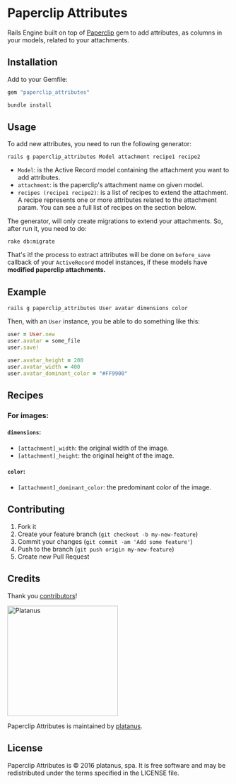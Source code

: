 # Paperclip Attributes

Rails Engine built on top of [Paperclip](https://github.com/thoughtbot/paperclip) gem to add attributes, as columns in your models, related to your attachments.

## Installation

Add to your Gemfile:

```ruby
gem "paperclip_attributes"
```

```bash
bundle install
```

## Usage

To add new attributes, you need to run the following generator:

```
rails g paperclip_attributes Model attachment recipe1 recipe2
```

* `Model`: is the Active Record model containing the attachment you want to add attributes.
* `attachment`: is the paperclip's attachment name on given model.
* `recipes (recipe1 recipe2)`: is a list of recipes to extend the attachment. A recipe represents one or more attributes related to the attachment param. You can see a full list of recipes on the section below.

The generator, will only create migrations to extend your attachments. So, after run it, you need to do:

```
rake db:migrate
```

That's it! the process to extract attributes will be done on `before_save` callback of your `ActiveRecord` model instances, if these models have **modified paperclip attachments.**

## Example

```
rails g paperclip_attributes User avatar dimensions color
```

Then, with an `User` instance, you be able to do something like this:

```ruby
user = User.new
user.avatar = some_file
user.save!

user.avatar_height = 200
user.avatar_width = 400
user.avatar_dominant_color = "#FF9900"

```

## Recipes

### For images:

#### `dimensions`:

* `[attachment]_width`: the original width of the image.
* `[attachment]_height`: the original height of the image.

#### `color`:

* `[attachment]_dominant_color`: the predominant color of the image.

## Contributing

1. Fork it
2. Create your feature branch (`git checkout -b my-new-feature`)
3. Commit your changes (`git commit -am 'Add some feature'`)
4. Push to the branch (`git push origin my-new-feature`)
5. Create new Pull Request

## Credits

Thank you [contributors](https://github.com/platanus/paperclip_attributes/graphs/contributors)!

<img src="http://platan.us/gravatar_with_text.png" alt="Platanus" width="250"/>

Paperclip Attributes is maintained by [platanus](http://platan.us).

## License

Paperclip Attributes is © 2016 platanus, spa. It is free software and may be redistributed under the terms specified in the LICENSE file.
